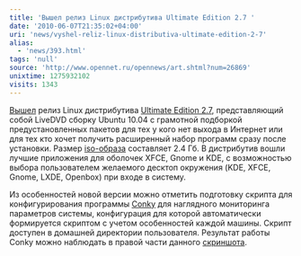 ```yaml
---
title: 'Вышел релиз Linux дистрибутива Ultimate Edition 2.7 '
date: '2010-06-07T21:35:02+04:00'
uri: 'news/vyshel-reliz-linux-distributiva-ultimate-edition-2-7'
alias: 
  - 'news/393.html'
tags: 'null'
source: 'http://www.opennet.ru/opennews/art.shtml?num=26869'
unixtime: 1275932102
visits: 1343
---
```

[Вышел](http://ultimateedition.info/ultimate-edition/ultimate-edition-2-7/) релиз Linux дистрибутива [Ultimate Edition 2.7](http://ultimateedition.info), представляющий собой LiveDVD сборку Ubuntu 10.04  с грамотной подборкой предустановленных пакетов для тех у кого нет выхода в Интернет или для тех кто хочет получить расширенный набор программ сразу после установки. Размер [iso-образа](http://downloads.sourceforge.net/ultimateedition/ultimate-edition-2.7-x86.iso) составляет 2.4 Гб. В дистрибутив вошли лучшие приложения для оболочек XFCE, Gnome и KDE, с возможностью выбора пользователем желаемого десктоп окружения (KDE, XFCE, Gnome, LXDE, Openbox) при входе в систему.

Из особенностей новой версии можно отметить подготовку скрипта для конфигурирования программы [Conky](http://conky.sourceforge.net/) для наглядного мониторинга параметров системы, конфигурация для которой автоматически формируется скриптом с учетом особенностей каждой машины. Скрипт доступен в домашней директории пользователя. Результат работы Conky можно наблюдать в правой части данного [скриншота](img/2010/06/07/21-00/conky.jpg).
